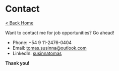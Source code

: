 # Contact

[< Back Home](/)

Want to contact me for job opportunities? Go ahead!

- Phone: +54 9 11-2476-0404
- Email: tomas.susinna@outlook.com
- LinkedIn: [susinnatomas](https://www.linkedin.com/in/susinnatomas/)

**Thank you!**